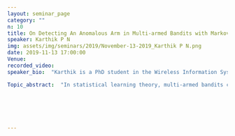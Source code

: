 ```yaml
---
layout: seminar_page
category: ""
n: 10
title: On Detecting An Anomalous Arm in Multi-armed Bandits with Markov Observations
speaker: Karthik P N
img: assets/img/seminars/2019/November-13-2019_Karthik P N.png
date: 2019-11-13 17:00:00 
Venue:
recorded_video: 
speaker_bio:  "Karthik is a PhD student in the Wireless Information Systems Lab, Department of ECE, working under the supervision of Prof. Rajesh Sundaresan. Prior to joining for PhD, he served as a project assistant in the Signal Processing for Communications Lab of the Dept of ECE, where he worked with Prof. Chandra R. Murthy. Karthik holds a Bachelor’s degree in Electronics and Communications from RV College of Engineering, Bangalore, where he graduated from in 2014."

Topic_abstract:  "In statistical learning theory, multi-armed bandits constitute a popular model for a set of alternatives competing for a fixed amount of resources. The classical multi-armed bandit problem deals with the notion of “maximising rewards” or equivalently “minimising regret” over a finite or infinite time horizon. However, in this talk, I shall discuss the notion of “optimal stopping” in the context of multi-armed bandits, where the central objective is to identify a certain feature of the multi-armed bandit as quickly as possible. The particular feature I shall focus on throughout the talk is that of all but one of the arms (known as anomalous arm) being probabilistically identical, with a goal of identifying the anomalous arm as quickly as possible while ensuring that the probability of error is below a maximum acceptable tolerance. In the literature, this problem is well-studied under the name of “odd arm identification”, for the case when each arm yields iid observations. In this talk, I shall present the first known results for the problem of odd arm identification when each arm yields Markov observations.This is ongoing work with Prof. Rajesh Sundaresan. A part of this work was presented at the 2019 IEEE International Symposium on information Theory (ISIT), a detailed manuscript of which is available at https://arxiv.org/abs/1904.11361."






---
```


